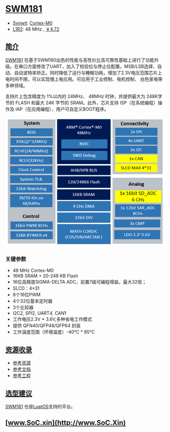 ﻿# [SWM181](https://www.soc.xin/SWM181)

* [Synwit](http://www.synwit.cn): [Cortex-M0](https://github.com/SoCXin/Cortex)
* [L1R2](https://github.com/SoCXin/Level): 48 MHz , [￥4.72](https://item.szlcsc.com/257391.html)

## [简介](https://github.com/SoCXin/SWM181/wiki)

[SWM181](https://www.synwit.cn/gaishu868/) 在基于SWM180出色的性能与高性价比高可靠性基础上进行了功能升级。在串口方面修改了UART，加入了校验位与停止位配置。MSB/LSB选择、自动、自动波特率矫正。同时降低了运行与睡眠功耗，增加了2.3V电压范围芯片上电时间不限，可以实现慢上电应用。可应用于工业控制、电机控制、 白色家电等多种领域。

支持片上包含精度为 1%以内的 24MHz、 48MHz 时钟，并提供最大为 248K字节的 FLASH 和最大 24K 字节的 SRAM。此外，芯片支持 ISP（在系统编程）操作及 IAP（在应用编程），用户可自定义BOOT程序。

[![sites](docs/SWM181.png)](https://www.synwit.cn/gaishu868/)

### 关键参数

* 48 MHz Cortex-M0
* 16KB SRAM + 20-248 KB Flash
* 16位高精度SIGMA-DELTA ADC，前置7级可编程增益，最大32倍；
* SLCD：4*31
* 8个16位PWM
* 4个32位基本定时器
* 3个比较器
* I2C*2, SPI*2, UART*4, CAN*1
* 工作电压2.3V * 3.6V,多种省电工作模式
* 提供 QFN40/QFP48/QFP64 封装
* 工作温度范围（环境温度）-40℃ * 85℃

## [资源收录](https://github.com/SoCXin)

* [参考资源](src/)
* [参考文档](docs/)
* [参考工程](project/)

## [选型建议](https://github.com/SoCXin/SWM181)

[SWM181](https://item.szlcsc.com/257391.html) 也是[LuatOS](https://wiki.luatos.com/chips/swm181/index.html)支持的平台。


## [www.SoC.xin](http://www.SoC.Xin)
